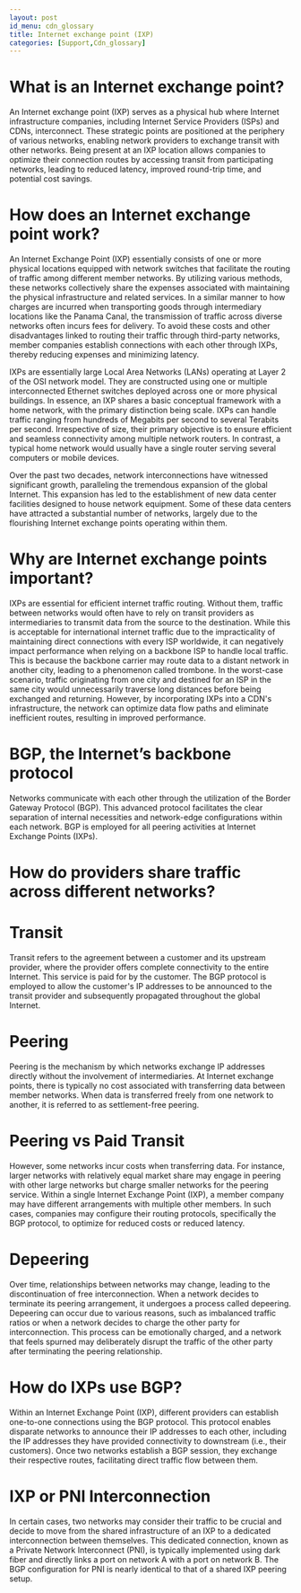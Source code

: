 ```yaml
---
layout: post
id_menu: cdn_glossary
title: Internet exchange point (IXP)
categories: [Support,Cdn_glossary]
---
```


# What is an Internet exchange point?
An Internet exchange point (IXP) serves as a physical hub where Internet infrastructure companies, including Internet Service Providers (ISPs) and CDNs, interconnect. These strategic points are positioned at the periphery of various networks, enabling network providers to exchange transit with other networks. Being present at an IXP location allows companies to optimize their connection routes by accessing transit from participating networks, leading to reduced latency, improved round-trip time, and potential cost savings.
# How does an Internet exchange point work?
An Internet Exchange Point (IXP) essentially consists of one or more physical locations equipped with network switches that facilitate the routing of traffic among different member networks. By utilizing various methods, these networks collectively share the expenses associated with maintaining the physical infrastructure and related services. In a similar manner to how charges are incurred when transporting goods through intermediary locations like the Panama Canal, the transmission of traffic across diverse networks often incurs fees for delivery. To avoid these costs and other disadvantages linked to routing their traffic through third-party networks, member companies establish connections with each other through IXPs, thereby reducing expenses and minimizing latency.

IXPs are essentially large Local Area Networks (LANs) operating at Layer 2 of the OSI network model. They are constructed using one or multiple interconnected Ethernet switches deployed across one or more physical buildings. In essence, an IXP shares a basic conceptual framework with a home network, with the primary distinction being scale. IXPs can handle traffic ranging from hundreds of Megabits per second to several Terabits per second. Irrespective of size, their primary objective is to ensure efficient and seamless connectivity among multiple network routers. In contrast, a typical home network would usually have a single router serving several computers or mobile devices.

Over the past two decades, network interconnections have witnessed significant growth, paralleling the tremendous expansion of the global Internet. This expansion has led to the establishment of new data center facilities designed to house network equipment. Some of these data centers have attracted a substantial number of networks, largely due to the flourishing Internet exchange points operating within them.

# Why are Internet exchange points important?
IXPs are essential for efficient internet traffic routing. Without them, traffic between networks would often have to rely on transit providers as intermediaries to transmit data from the source to the destination. While this is acceptable for international internet traffic due to the impracticality of maintaining direct connections with every ISP worldwide, it can negatively impact performance when relying on a backbone ISP to handle local traffic. This is because the backbone carrier may route data to a distant network in another city, leading to a phenomenon called trombone. In the worst-case scenario, traffic originating from one city and destined for an ISP in the same city would unnecessarily traverse long distances before being exchanged and returning. However, by incorporating IXPs into a CDN's infrastructure, the network can optimize data flow paths and eliminate inefficient routes, resulting in improved performance.


# BGP, the Internet’s backbone protocol
Networks communicate with each other through the utilization of the Border Gateway Protocol (BGP). This advanced protocol facilitates the clear separation of internal necessities and network-edge configurations within each network. BGP is employed for all peering activities at Internet Exchange Points (IXPs).
# How do providers share traffic across different networks?
# Transit
Transit refers to the agreement between a customer and its upstream provider, where the provider offers complete connectivity to the entire Internet. This service is paid for by the customer. The BGP protocol is employed to allow the customer's IP addresses to be announced to the transit provider and subsequently propagated throughout the global Internet.

# Peering
Peering is the mechanism by which networks exchange IP addresses directly without the involvement of intermediaries. At Internet exchange points, there is typically no cost associated with transferring data between member networks. When data is transferred freely from one network to another, it is referred to as settlement-free peering.

# Peering vs Paid Transit
However, some networks incur costs when transferring data. For instance, larger networks with relatively equal market share may engage in peering with other large networks but charge smaller networks for the peering service. Within a single Internet Exchange Point (IXP), a member company may have different arrangements with multiple other members. In such cases, companies may configure their routing protocols, specifically the BGP protocol, to optimize for reduced costs or reduced latency.

# Depeering
Over time, relationships between networks may change, leading to the discontinuation of free interconnection. When a network decides to terminate its peering arrangement, it undergoes a process called depeering. Depeering can occur due to various reasons, such as imbalanced traffic ratios or when a network decides to charge the other party for interconnection. This process can be emotionally charged, and a network that feels spurned may deliberately disrupt the traffic of the other party after terminating the peering relationship.

# How do IXPs use BGP?
Within an Internet Exchange Point (IXP), different providers can establish one-to-one connections using the BGP protocol. This protocol enables disparate networks to announce their IP addresses to each other, including the IP addresses they have provided connectivity to downstream (i.e., their customers). Once two networks establish a BGP session, they exchange their respective routes, facilitating direct traffic flow between them.

# IXP or PNI Interconnection
In certain cases, two networks may consider their traffic to be crucial and decide to move from the shared infrastructure of an IXP to a dedicated interconnection between themselves. This dedicated connection, known as a Private Network Interconnect (PNI), is typically implemented using dark fiber and directly links a port on network A with a port on network B. The BGP configuration for PNI is nearly identical to that of a shared IXP peering setup.

